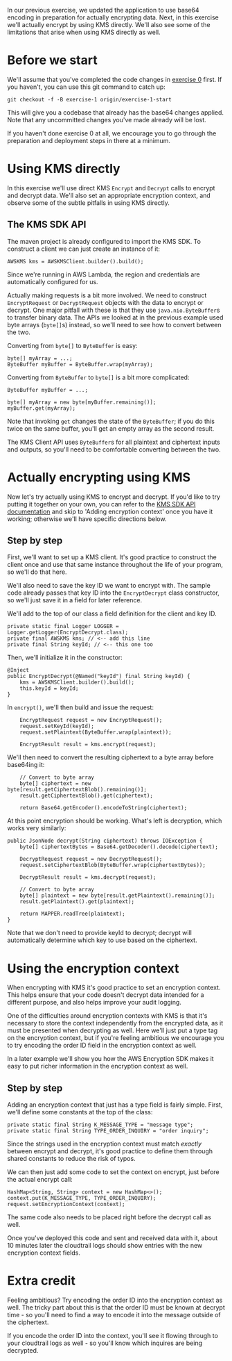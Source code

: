 In our previous exercise, we updated the application to use base64 encoding in
preparation for actually encrypting data. Next, in this exercise we'll actually
encrypt by using KMS directly. We'll also see some of the limitations that
arise when using KMS directly as well.

# Before we start

We'll assume that you've completed the code changes in [exercise
0](0-explore.md) first. If you haven't, you can use this git command to catch
up:

    git checkout -f -B exercise-1 origin/exercise-1-start

This will give you a codebase that already has the base64 changes applied.
Note that any uncommitted changes you've made already will be lost.

If you haven't done exercise 0 at all, we encourage you to go through the
preparation and deployment steps in there at a minimum.

# Using KMS directly

In this exercise we'll use direct KMS `Encrypt` and `Decrypt` calls to encrypt
and decrypt data. We'll also set an appropriate encryption context, and observe
some of the subtle pitfalls in using KMS directly.

## The KMS SDK API

The maven project is already configured to import the KMS SDK. To construct a
client we can just create an instance of it:

    AWSKMS kms = AWSKMSClient.builder().build();

Since we're running in AWS Lambda, the region and credentials are automatically
configured for us.

Actually making requests is a bit more involved. We need to construct
`EncryptRequest` or `DecryptRequest` objects with the data to encrypt or
decrypt. One major pitfall with these is that they use `java.nio.ByteBuffer`s to
transfer binary data. The APIs we looked at in the previous example used byte
arrays (`byte[]`s) instead, so we'll need to see how to convert between the two.

Converting from `byte[]` to `ByteBuffer` is easy:

    byte[] myArray = ...;
    ByteBuffer myBuffer = ByteBuffer.wrap(myArray);

Converting from `ByteBuffer` to `byte[]` is a bit more complicated:

    ByteBuffer myBuffer = ...;

    byte[] myArray = new byte[myBuffer.remaining()];
    myBuffer.get(myArray);

Note that invoking `get` changes the state of the `ByteBuffer`; if you do this
twice on the same buffer, you'll get an empty array as the second result.

The KMS Client API uses `ByteBuffer`s for all plaintext and ciphertext inputs
and outputs, so you'll need to be comfortable converting between the two.

# Actually encrypting using KMS

Now let's try actually using KMS to encrypt and decrypt. If you'd like to try
putting it together on your own, you can refer to the [KMS SDK API
documentation](http://docs.aws.amazon.com/AWSJavaSDK/latest/javadoc/com/amazonaws/services/kms/AWSKMSClient.html)
and skip to 'Adding encryption context' once you have it working; otherwise
we'll have specific directions below.

## Step by step

First, we'll want to set up a KMS client. It's good practice to construct the
client once and use that same instance throughout the life of your program, so
we'll do that here.

We'll also need to save the key ID we want to encrypt with. The sample code already
passes that key ID into the `EncryptDecrypt` class constructor, so we'll just save
it in a field for later reference.

We'll add to the top of our class a field definition for the client and key ID.

    private static final Logger LOGGER = Logger.getLogger(EncryptDecrypt.class);
    private final AWSKMS kms; // <-- add this line
    private final String keyId; // <-- this one too

Then, we'll initialize it in the constructor:

    @Inject
    public EncryptDecrypt(@Named("keyId") final String keyId) {
        kms = AWSKMSClient.builder().build();
        this.keyId = keyId;
    }

In `encrypt()`, we'll then build and issue the request:

        EncryptRequest request = new EncryptRequest();
        request.setKeyId(keyId);
        request.setPlaintext(ByteBuffer.wrap(plaintext));

        EncryptResult result = kms.encrypt(request);

We'll then need to convert the resulting ciphertext to a byte array before base64ing it:

        // Convert to byte array
        byte[] ciphertext = new byte[result.getCiphertextBlob().remaining()];
        result.getCiphertextBlob().get(ciphertext);

        return Base64.getEncoder().encodeToString(ciphertext);

At this point encryption should be working. What's left is decryption, which works very similarly:

    public JsonNode decrypt(String ciphertext) throws IOException {
        byte[] ciphertextBytes = Base64.getDecoder().decode(ciphertext);

        DecryptRequest request = new DecryptRequest();
        request.setCiphertextBlob(ByteBuffer.wrap(ciphertextBytes));

        DecryptResult result = kms.decrypt(request);

        // Convert to byte array
        byte[] plaintext = new byte[result.getPlaintext().remaining()];
        result.getPlaintext().get(plaintext);

        return MAPPER.readTree(plaintext);
    }

Note that we don't need to provide keyId to decrypt; decrypt will automatically
determine which key to use based on the ciphertext.

# Using the encryption context

When encrypting with KMS it's good practice to set an encryption context. This
helps ensure that your code doesn't decrypt data intended for a different
purpose, and also helps improve your audit logging.

One of the difficulties around encryption contexts with KMS is that it's
necessary to store the context independently from the encrypted data, as it must
be presented when decrypting as well. Here we'll just put a type tag on the 
encryption context, but if you're feeling ambitious we encourage you to try encoding
the order ID field in the encryption context as well.

In a later example we'll show you how the AWS Encryption SDK makes it easy to put
richer information in the encryption context as well.

## Step by step

Adding an encryption context that just has a type field is fairly simple.
First, we'll define some constants at the top of the class:

    private static final String K_MESSAGE_TYPE = "message type";
    private static final String TYPE_ORDER_INQUIRY = "order inquiry";

Since the strings used in the encryption context must match _exactly_ between
encrypt and decrypt, it's good practice to define them through shared constants
to reduce the risk of typos.

We can then just add some code to set the context on encrypt, just before the
actual encrypt call:

    HashMap<String, String> context = new HashMap<>();
    context.put(K_MESSAGE_TYPE, TYPE_ORDER_INQUIRY);
    request.setEncryptionContext(context);

The same code also needs to be placed right before the decrypt call as well.

Once you've deployed this code and sent and received data with it, about 10
minutes later the cloudtrail logs should show entries with the new encryption
context fields.

# Extra credit

Feeling ambitious? Try encoding the order ID into the encryption context as
well. The tricky part about this is that the order ID must be known at decrypt
time - so you'll need to find a way to encode it into the message outside of
the ciphertext.

If you encode the order ID into the context, you'll see it flowing through to
your cloudtrail logs as well - so you'll know which inquires are being
decrypted.
